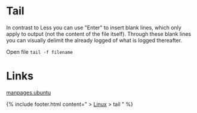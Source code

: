 # Tail

In contrast to Less you can use "Enter" to insert blank lines, which only apply to output (not the content of the file itself). Through these blank lines you can visually delimit the already logged of what is logged thereafter.

Open file `tail -f filename`

# Links
[manpages.ubuntu](http://manpages.ubuntu.com/manpages/precise/en/man1/tail.1posix.html)

{% include footer.html content=" > [Linux](/linux) > tail " %}